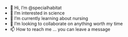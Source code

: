 - 👋 Hi, I’m @specialhabitat
- 👀 I’m interested in science
- 🌱 I’m currently learning about nursing
- 💞️ I’m looking to collaborate on anything worth my time
- 📫 How to reach me ... you can leave a message

<!---
specialhabitat/specialhabitat is a ✨ special ✨ repository because its `README.md` (this file) appears on your GitHub profile.
You can click the Preview link to take a look at your changes.
--->
